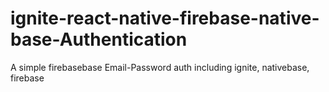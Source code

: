 # ignite-react-native-firebase-native-base-Authentication
A simple firebasebase Email-Password auth including ignite, nativebase, firebase
